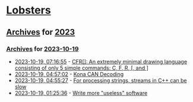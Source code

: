 # [Lobsters](../../../README.md)

## [Archives](../../index.md) for [2023](../index.md)

### [Archives](../../index.md) for [2023-10-19](index.md)

* [2023-10-19, 07:16:55](https://lobste.rs/s/bppb0i/cfr_extremely_minimal_drawing_language) - [CFR[]: An extremely minimal drawing language consisting of only 5 simple commands: C, F, R, [, and ]](https://susam.net/cfr.html)
* [2023-10-19, 04:57:02](https://lobste.rs/s/gyr6i1/kona_can_decoding) - [Kona CAN Decoding](https://www.projectgus.com/2023/10/kona-can-decoding/)
* [2023-10-19, 04:55:27](https://lobste.rs/s/jwavju/for_processing_strings_streams_c_can_be) - [For processing strings, streams in C++ can be slow](https://lemire.me/blog/2023/10/19/for-processing-strings-streams-in-c-can-be-slow/)
* [2023-10-19, 01:25:36](https://lobste.rs/s/c90ird/write_more_useless_software) - [Write more \"useless\" software](https://ntietz.com/blog/write-more-useless-software/)
